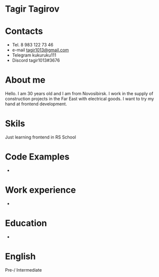 # Tagir Tagirov

# Contacts
* Tel. 8 983 122 73 46
* e-mail tagir1013@gmail.com
* Telegram kukuruku111
* Discord tagir1013#3676

# About me
Hello. I am 30 years old and I am from Novosibirsk. I work in the supply of construction projects in the Far East with electrical goods. I want to try my hand at frontend development.

# Skils
Just learning frontend in RS School

# Code Examples
-

# Work experience
-

# Education
-
# English
Pre-/ Intermediate

